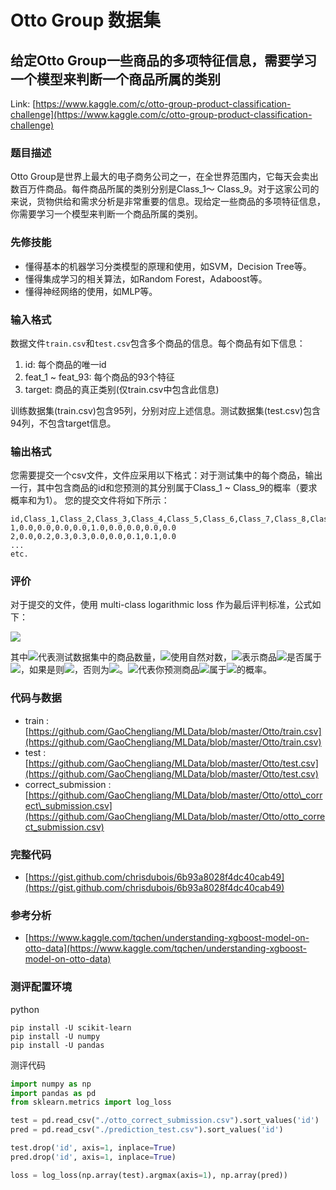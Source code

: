 # Otto Group 数据集

## 给定Otto Group一些商品的多项特征信息，需要学习一个模型来判断一个商品所属的类别

Link: [https://www.kaggle.com/c/otto-group-product-classification-challenge](https://www.kaggle.com/c/otto-group-product-classification-challenge)

### 题目描述

Otto Group是世界上最大的电子商务公司之一，在全世界范围内，它每天会卖出数百万件商品。每件商品所属的类别分别是Class\_1～ Class\_9。对于这家公司的来说，货物供给和需求分析是非常重要的信息。现给定一些商品的多项特征信息，你需要学习一个模型来判断一个商品所属的类别。

### 先修技能

* 懂得基本的机器学习分类模型的原理和使用，如SVM，Decision Tree等。
* 懂得集成学习的相关算法，如Random Forest，Adaboost等。
* 懂得神经网络的使用，如MLP等。

### 输入格式

数据文件```train.csv```和```test.csv```包含多个商品的信息。每个商品有如下信息：

1. id: 每个商品的唯一id
2. feat\_1 ~ feat\_93: 每个商品的93个特征
3. target: 商品的真正类别\(仅train.csv中包含此信息\)

训练数据集\(train.csv\)包含95列，分别对应上述信息。测试数据集\(test.csv\)包含94列，不包含target信息。

### 输出格式

您需要提交一个csv文件，文件应采用以下格式：对于测试集中的每个商品，输出一行，其中包含商品的id和您预测的其分别属于Class\_1 ~ Class\_9的概率（要求概率和为1）。 您的提交文件将如下所示：

```
id,Class_1,Class_2,Class_3,Class_4,Class_5,Class_6,Class_7,Class_8,Class_9
1,0.0,0.0,0.0,0.0,1.0,0.0,0.0,0.0,0.0
2,0.0,0.2,0.3,0.3,0.0,0.0,0.1,0.1,0.0
...
etc.
```

### 评价

对于提交的文件，使用 multi-class logarithmic loss 作为最后评判标准，公式如下：

<img src="http://www.forkosh.com/mathtex.cgi? logloss = -\frac{1}{N}\sum_{i=1}^N\sum_{j=1}^My_{ij}log(p_{ij})">

其中<img src="http://www.forkosh.com/mathtex.cgi? N">代表测试数据集中的商品数量，<img src="http://www.forkosh.com/mathtex.cgi? log">使用自然对数，<img src="http://www.forkosh.com/mathtex.cgi? y_{ij}">表示商品<img src="http://www.forkosh.com/mathtex.cgi? i">是否属于<img src="http://www.forkosh.com/mathtex.cgi? j">，如果是则<img src="http://www.forkosh.com/mathtex.cgi? y_{ij}=1">，否则为<img src="http://www.forkosh.com/mathtex.cgi? 0">。<img src="http://www.forkosh.com/mathtex.cgi? p_{ij}">代表你预测商品<img src="http://www.forkosh.com/mathtex.cgi? i">属于<img src="http://www.forkosh.com/mathtex.cgi? class_j">的概率。

### 代码与数据

* train : [https://github.com/GaoChengliang/MLData/blob/master/Otto/train.csv](https://github.com/GaoChengliang/MLData/blob/master/Otto/train.csv)
* test : [https://github.com/GaoChengliang/MLData/blob/master/Otto/test.csv](https://github.com/GaoChengliang/MLData/blob/master/Otto/test.csv)
* correct\_submission : [https://github.com/GaoChengliang/MLData/blob/master/Otto/otto\_correct\_submission.csv](https://github.com/GaoChengliang/MLData/blob/master/Otto/otto_correct_submission.csv)

### 完整代码

* [https://gist.github.com/chrisdubois/6b93a8028f4dc40cab49](https://gist.github.com/chrisdubois/6b93a8028f4dc40cab49)

### 参考分析

* [https://www.kaggle.com/tqchen/understanding-xgboost-model-on-otto-data](https://www.kaggle.com/tqchen/understanding-xgboost-model-on-otto-data)

### 测评配置环境

python

```
pip install -U scikit-learn
pip install -U numpy
pip install -U pandas
```

测评代码

```py
import numpy as np
import pandas as pd
from sklearn.metrics import log_loss

test = pd.read_csv("./otto_correct_submission.csv").sort_values('id')
pred = pd.read_csv("./prediction_test.csv").sort_values('id')

test.drop('id', axis=1, inplace=True)
pred.drop('id', axis=1, inplace=True)

loss = log_loss(np.array(test).argmax(axis=1), np.array(pred))
```



